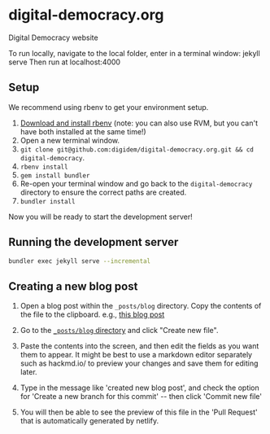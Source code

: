 # digital-democracy.org
Digital Democracy website

To run locally, navigate to the local folder, enter in a terminal window: jekyll serve
Then run at localhost:4000

## Setup

We recommend using rbenv to get your environment setup. 

1. [Download and install rbenv](https://github.com/rbenv/rbenv#installation) (note: you can also use RVM, but you can't have both
   installed at the same time!)
1. Open a new terminal window.
1. `git clone git@github.com:digidem/digital-democracy.org.git && cd digital-democracy`.
1. `rbenv install`
1. `gem install bundler`
1. Re-open your terminal window and go back to the `digital-democracy` directory to ensure the correct paths are created.
1. `bundler install`

Now you will be ready to start the development server!

## Running the development server 

```bash
bundler exec jekyll serve --incremental
```


## Creating a new blog post

1. Open a blog post within the `_posts/blog` directory. Copy the contents of the file to the
   clipboard. e.g., [this blog post](https://raw.githubusercontent.com/digidem/digital-democracy.org/master/_posts/blog/2019-12-11-surveillance.md)

2. Go to the [`_posts/blog`
   directory](https://github.com/digidem/digital-democracy.org/tree/master/_posts/blog) and click "Create new file".

3. Paste the contents into the screen, and then edit the fields as you want
   them to appear. It might be best to use a markdown editor separately such as
hackmd.io/ to preview your changes and save them for editing later.

4. Type in the message like 'created new blog post', and check the option for 'Create a new
   branch for this commit' -- then click 'Commit new file'

5. You will then be able to see the preview of this file in the 'Pull Request'
   that is automatically generated by netlify.


